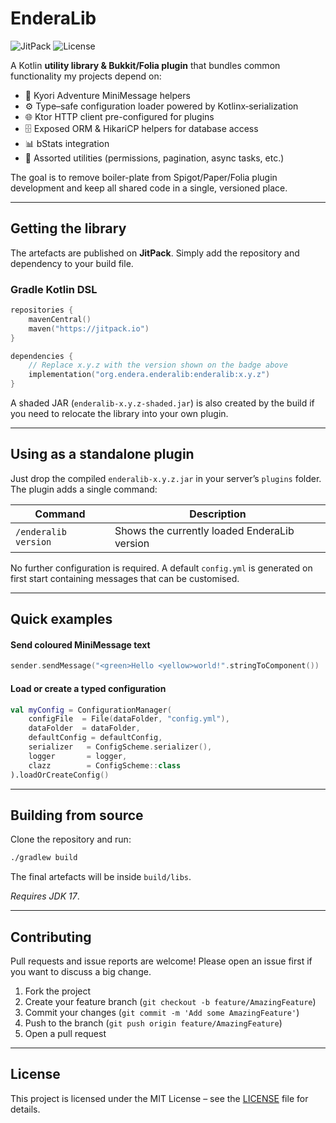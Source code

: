 # EnderaLib

![JitPack](https://jitpack.io/v/org.endera.enderalib/enderalib.svg)
![License](https://img.shields.io/badge/license-MIT-green.svg)

A Kotlin **utility library & Bukkit/Folia plugin** that bundles common functionality my projects depend on:

* 🎨 Kyori Adventure MiniMessage helpers
* ⚙️ Type–safe configuration loader powered by Kotlinx‐serialization
* 🌐 Ktor HTTP client pre-configured for plugins
* 🗄️ Exposed ORM & HikariCP helpers for database access
* 📊 bStats integration
* 🧩 Assorted utilities (permissions, pagination, async tasks, etc.)

The goal is to remove boiler-plate from Spigot/Paper/Folia plugin development and keep all shared code in a single,
versioned place.

---

## Getting the library

The artefacts are published on **JitPack**. Simply add the repository and dependency to your build file.

### Gradle Kotlin DSL

```kotlin
repositories {
    mavenCentral()
    maven("https://jitpack.io")
}

dependencies {
    // Replace x.y.z with the version shown on the badge above
    implementation("org.endera.enderalib:enderalib:x.y.z")
}
```

A shaded JAR (`enderalib-x.y.z-shaded.jar`) is also created by the build if you need to relocate the library into your
own plugin.

---

## Using as a standalone plugin

Just drop the compiled `enderalib-x.y.z.jar` in your server’s `plugins` folder. The plugin adds a single command:

| Command | Description |
|---------|-------------|
| `/enderalib version` | Shows the currently loaded EnderaLib version |

No further configuration is required. A default `config.yml` is generated on first start containing messages that can be
customised.

---

## Quick examples

#### Send coloured MiniMessage text

```kotlin
sender.sendMessage("<green>Hello <yellow>world!".stringToComponent())
```

#### Load or create a typed configuration

```kotlin
val myConfig = ConfigurationManager(
    configFile  = File(dataFolder, "config.yml"),
    dataFolder  = dataFolder,
    defaultConfig = defaultConfig,
    serializer   = ConfigScheme.serializer(),
    logger       = logger,
    clazz        = ConfigScheme::class
).loadOrCreateConfig()
```

---

## Building from source

Clone the repository and run:

```bash
./gradlew build
```

The final artefacts will be inside `build/libs`.

*Requires JDK 17*.

---

## Contributing

Pull requests and issue reports are welcome!  Please open an issue first if you want to discuss a big change.

1. Fork the project
2. Create your feature branch (`git checkout -b feature/AmazingFeature`)
3. Commit your changes (`git commit -m 'Add some AmazingFeature'`)
4. Push to the branch (`git push origin feature/AmazingFeature`)
5. Open a pull request

---

## License

This project is licensed under the MIT License – see the [LICENSE](LICENSE) file for details.
